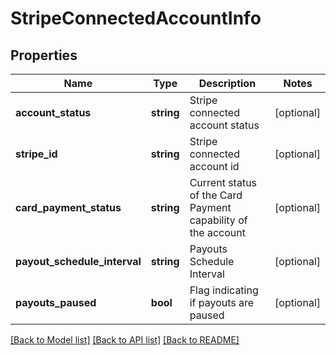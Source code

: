 # StripeConnectedAccountInfo

## Properties
Name | Type | Description | Notes
------------ | ------------- | ------------- | -------------
**account_status** | **string** | Stripe connected account status | [optional] 
**stripe_id** | **string** | Stripe connected account id | [optional] 
**card_payment_status** | **string** | Current status of the Card Payment capability of the account | [optional] 
**payout_schedule_interval** | **string** | Payouts Schedule Interval | [optional] 
**payouts_paused** | **bool** | Flag indicating if payouts are paused | [optional] 

[[Back to Model list]](../README.md#documentation-for-models) [[Back to API list]](../README.md#documentation-for-api-endpoints) [[Back to README]](../README.md)


